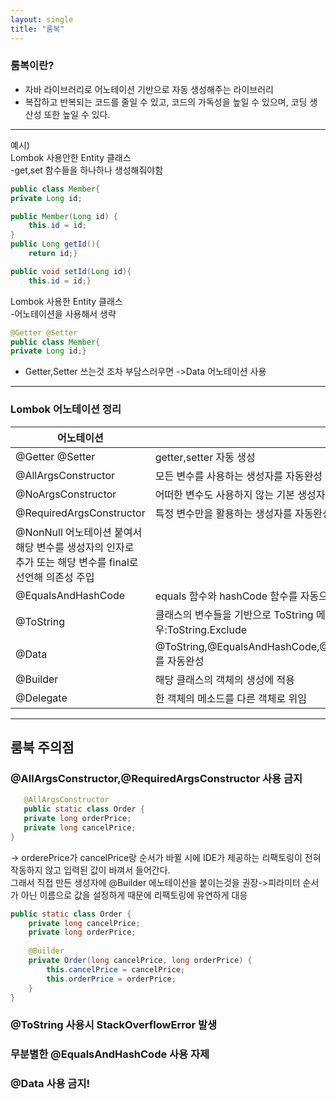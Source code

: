 ```yaml
---
layout: single
title: "룸복"
---
```


### 룸복이란?
- 자바 라이브러리로 어노테이션 기반으로 자동 생성해주는 라이브러리
- 복잡하고 반복되는 코드를 줄일 수 있고, 코드의 가독성을 높일 수 있으며, 코딩 생산성 또한 높일 수 있다.

---
예시)  
Lombok 사용안한 Entity 클래스  
-get,set 함수들을 하나하나 생성해줘야함  
```java
public class Member{
private Long id;

public Member(Long id) {
	this.id = id;
}
public Long getId(){
	return id;}

public void setId(Long id){
	this.id = id;}  
  ```

Lombok 사용한 Entity 클래스  
-어노테이션을 사용해서 생략

```java
@Getter @Setter
public class Member{
private Long id;}
```

- Getter,Setter 쓰는것 조차 부담스러우면     ->Data 어노테이션 사용

---

### Lombok 어노테이션 정리
 
|어노테이션|내용|
|------|---|
|@Getter @Setter|getter,setter 자동 생성|
@AllArgsConstructor|모든 변수를 사용하는 생성자를 자동완성|
|@NoArgsConstructor|어떠한 변수도 사용하지 않는 기본 생성자를 자동완성 |
|@RequiredArgsConstructor|특정 변수만을 활용하는 생성자를 자동완성 
 @NonNull 어노테이션 붙여서 해당 변수를 생성자의 인자로 추가 또는 해당 변수를 final로 선언해 의존성 주입|
|@EqualsAndHashCode|equals 함수와 hashCode 함수를 자동으로 생성|
|@ToString|클래스의 변수들을 기반으로 ToString 메소드를 자동으로 완성 ,원치않을 경우:ToString.Exclude|
|@Data|@ToString,@EqualsAndHashCode,@Getter,@Setter,@RequiredArgsConstructor를 자동완성|
|@Builder|해당 클래스의 객체의 생성에 적용|
|@Delegate|한 객체의 메소드를 다른 객체로 위임|

---

## 룸북 주의점   

### @AllArgsConstructor,@RequiredArgsConstructor 사용 금지

 ```java
	@AllArgsConstructor
    public static class Order {
    private long orderPrice;
    private long cancelPrice;
}
```
-> orderePrice가 cancelPrice랑 순서가 바뀔 시에 IDE가 제공하는 리팩토링이 전혀 작동하지 않고 입력된 값이 바껴서 들어간다.  
그래서 직접 만든 생성자에 @Builder 에노테이션을 붙이는것을 권장->피라미터 순서가 아닌 이름으로 값을 설정하게 때문에 리팩토링에 유연하게 대응  

```java
public static class Order {
    private long cancelPrice;
    private long orderPrice;
 
    @Builder
    private Order(long cancelPrice, long orderPrice) {
        this.cancelPrice = cancelPrice;
        this.orderPrice = orderPrice;
    }
}
```

### @ToString 사용시 StackOverflowError 발생    
### 무분별한 @EqualsAndHashCode 사용 자제  
### @Data 사용 금지!
